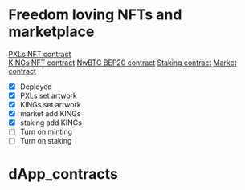 # Freedom loving NFTs and marketplace

[PXLs NFT contract](https://bscscan.com/address/0xE8c7c500C97A6673026BD4FB1812a6Dc7f4878ca)  
[KINGs NFT contract](https://bscscan.com/address/0x9b07b2f8f877FF580F0E75D9e27854d90816A1e2)
[NwBTC BEP20 contract](https://bscscan.com/address/0x8CE80d132DC5F2A0a017fA0df79ec58Ab23Dd4D2)
[Staking contract](https://bscscan.com/address/0x883D9439b333a063407bEC386E755229167dE2C0)
[Market contract](https://bscscan.com/address/0x8a0D95B9791c97cAb2c2299e59aB81Ad25b1F2F5)

- [x] Deployed
- [x] PXLs set artwork
- [x] KINGs set artwork
- [x] market add KINGs
- [x] staking add KINGs
- [ ] Turn on minting
- [ ] Turn on staking
# dApp_contracts
